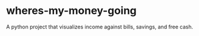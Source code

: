# wheres-my-money-going
A python project that visualizes income against bills, savings, and free cash.
